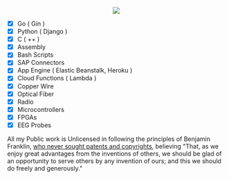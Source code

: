 <p align="center">
<img src="https://gist.githubusercontent.com/jareklupinski/0a104d43e60b2030f29be2bd288fd9b2/raw/12a53b5ccdf96b47f93f91d402571b81031a3e5a/professor.gif" />
</p>

- [x] Go ( Gin )
- [x] Python ( Django )
- [x] C ( ++ )
- [x] Assembly
- [x] Bash Scripts
- [x] SAP Connectors
- [x] App Engine ( Elastic Beanstalk, Heroku )
- [x] Cloud Functions ( Lambda )
- [x] Copper Wire 
- [x] Optical Fiber 
- [x] Radio
- [x] Microcontrollers 
- [x] FPGAs
- [x] EEG Probes

All my Public work is Unlicensed in following the principles of Benjamin Franklin, <a href="https://www.fi.edu/benjamin-franklin/inventions">who never sought patents and copyrights</a>, believing "That, as we enjoy great advantages from the inventions of others, we should be glad of an opportunity to serve others by any invention of ours; and this we should do freely and generously."
